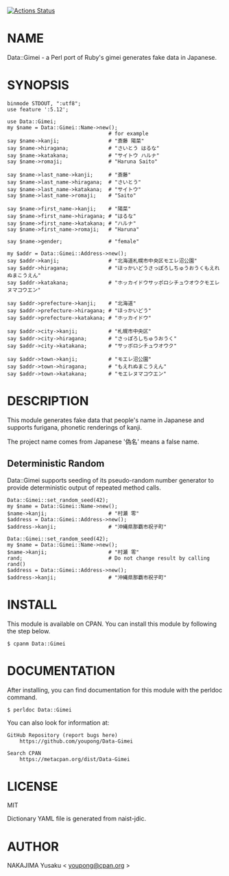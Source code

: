 [![Actions Status](https://github.com/youpong/pl-gimei/workflows/test/badge.svg)](https://github.com/youpong/pl-gimei/actions)
# NAME

Data::Gimei - a Perl port of Ruby's gimei generates fake data in Japanese.

# SYNOPSIS

    binmode STDOUT, ":utf8";
    use feature ':5.12';

    use Data::Gimei;
    my $name = Data::Gimei::Name->new();
                                     # for example
    say $name->kanji;                # "斎藤 陽菜"
    say $name->hiragana;             # "さいとう はるな"
    say $name->katakana;             # "サイトウ ハルナ"
    say $name->romaji;               # "Haruna Saito"

    say $name->last_name->kanji;     # "斎藤"
    say $name->last_name->hiragana;  # "さいとう"
    say $name->last_name->katakana;  # "サイトウ"
    say $name->last_name->romaji;    # "Saito"

    say $name->first_name->kanji;    # "陽菜"
    say $name->first_name->hiragana; # "はるな"
    say $name->first_name->katakana; # "ハルナ"
    say $name->first_name->romaji;   # "Haruna"

    say $name->gender;               # "female"

    my $addr = Data::Gimei::Address->new();
    say $addr->kanji;                # "北海道札幌市中央区モエレ沼公園"
    say $addr->hiragana;             # "ほっかいどうさっぽろしちゅうおうくもえれぬまこうえん"
    say $addr->katakana;             # "ホッカイドウサッポロシチュウオウクモエレヌマコウエン"

    say $addr->prefecture->kanji;    # "北海道"
    say $addr->prefecture->hiragana; # "ほっかいどう"
    say $addr->prefecture->katakana; # "ホッカイドウ"

    say $addr->city->kanji;          # "札幌市中央区"
    say $addr->city->hiragana;       # "さっぽろしちゅうおうく"
    say $addr->city->katakana;       # "サッポロシチュウオウク"

    say $addr->town->kanji;          # "モエレ沼公園"
    say $addr->town->hiragana;       # "もえれぬまこうえん"
    say $addr->town->katakana;       # "モエレヌマコウエン"

# DESCRIPTION

This module generates fake data that people's name in Japanese and
supports furigana, phonetic renderings of kanji.

The project name comes from Japanese '偽名' means a false name.

## Deterministic Random

Data::Gimei supports seeding of its pseudo-random number generator to provide deterministic
output of repeated method calls.

    Data::Gimei::set_random_seed(42);
    my $name = Data::Gimei::Name->new();
    $name->kanji;                    # "村瀬 零"
    $address = Data::Gimei::Address->new();
    $address->kanji;                 # "沖縄県那覇市祝子町"

    Data::Gimei::set_random_seed(42);
    my $name = Data::Gimei::Name->new();
    $name->kanji;                    # "村瀬 零"
    rand;                            # Do not change result by calling rand()
    $address = Data::Gimei::Address->new();
    $address->kanji;                 # "沖縄県那覇市祝子町"

# INSTALL

This module is available on CPAN.  You can install this module
by following the step below.

    $ cpanm Data::Gimei

# DOCUMENTATION

After installing, you can find documentation for this module with the
perldoc command.

    $ perldoc Data::Gimei

You can also look for information at:

    GitHub Repository (report bugs here)
        https://github.com/youpong/Data-Gimei

    Search CPAN
        https://metacpan.org/dist/Data-Gimei

# LICENSE

MIT

Dictionary YAML file is generated from naist-jdic.

# AUTHOR

NAKAJIMA Yusaku < youpong@cpan.org >
